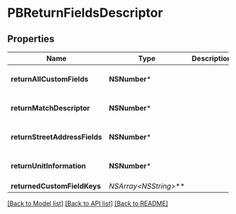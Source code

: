 # PBReturnFieldsDescriptor

## Properties
Name | Type | Description | Notes
------------ | ------------- | ------------- | -------------
**returnAllCustomFields** | **NSNumber*** |  | [optional] [default to @0]
**returnMatchDescriptor** | **NSNumber*** |  | [optional] [default to @0]
**returnStreetAddressFields** | **NSNumber*** |  | [optional] [default to @0]
**returnUnitInformation** | **NSNumber*** |  | [optional] [default to @0]
**returnedCustomFieldKeys** | **NSArray&lt;NSString*&gt;*** |  | [optional] 

[[Back to Model list]](../README.md#documentation-for-models) [[Back to API list]](../README.md#documentation-for-api-endpoints) [[Back to README]](../README.md)


